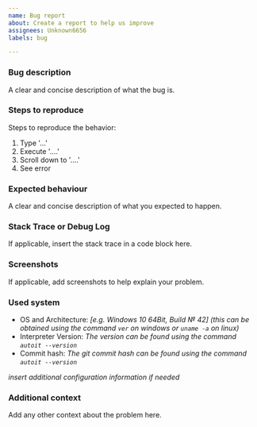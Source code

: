 ```yaml
---
name: Bug report
about: Create a report to help us improve
assignees: Unknown6656
labels: bug

---
```


### Bug description
A clear and concise description of what the bug is.

### Steps to reproduce
Steps to reproduce the behavior:
1. Type '...'
2. Execute '....'
3. Scroll down to '....'
4. See error

### Expected behaviour
A clear and concise description of what you expected to happen.

### Stack Trace or Debug Log
If applicable, insert the stack trace in a code block here.

### Screenshots
If applicable, add screenshots to help explain your problem.

### Used system
 - OS and Architecture: _[e.g. Windows 10 64Bit, Build № 42] (this can be obtained using the command `ver` on windows or `uname -a` on linux)_
 - Interpreter Version: _The version can be found using the command `autoit --version`_
 - Commit hash: _The git commit hash can be found using the command `autoit --version`_

_insert additional configuration information if needed_

<!-- optional -->
### Additional context
Add any other context about the problem here.
